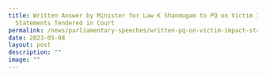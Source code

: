 ```yaml
---
title: Written Answer by Minister for Law K Shanmugam to PQ on Victim Impact
  Statements Tendered in Court
permalink: /news/parliamentary-speeches/written-pq-on-victim-impact-statements/
date: 2023-05-08
layout: post
description: ""
image: ""
---
```

